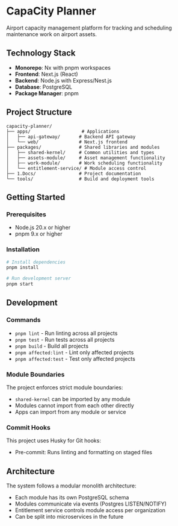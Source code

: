 # CapaCity Planner

Airport capacity management platform for tracking and scheduling maintenance work on airport assets.

## Technology Stack

- **Monorepo**: Nx with pnpm workspaces
- **Frontend**: Next.js (React)
- **Backend**: Node.js with Express/Nest.js
- **Database**: PostgreSQL
- **Package Manager**: pnpm

## Project Structure

```
capacity-planner/
├── apps/                   # Applications
│   ├── api-gateway/       # Backend API gateway
│   └── web/               # Next.js frontend
├── packages/              # Shared libraries and modules
│   ├── shared-kernel/     # Common utilities and types
│   ├── assets-module/     # Asset management functionality
│   ├── work-module/       # Work scheduling functionality
│   └── entitlement-service/ # Module access control
├── 1.Docs/                # Project documentation
└── tools/                 # Build and deployment tools
```

## Getting Started

### Prerequisites

- Node.js 20.x or higher
- pnpm 9.x or higher

### Installation

```bash
# Install dependencies
pnpm install

# Run development server
pnpm start
```

## Development

### Commands

- `pnpm lint` - Run linting across all projects
- `pnpm test` - Run tests across all projects
- `pnpm build` - Build all projects
- `pnpm affected:lint` - Lint only affected projects
- `pnpm affected:test` - Test only affected projects

### Module Boundaries

The project enforces strict module boundaries:
- `shared-kernel` can be imported by any module
- Modules cannot import from each other directly
- Apps can import from any module or service

### Commit Hooks

This project uses Husky for Git hooks:
- Pre-commit: Runs linting and formatting on staged files

## Architecture

The system follows a modular monolith architecture:
- Each module has its own PostgreSQL schema
- Modules communicate via events (Postgres LISTEN/NOTIFY)
- Entitlement service controls module access per organization
- Can be split into microservices in the future